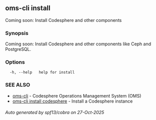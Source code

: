 ## oms-cli install

Coming soon: Install Codesphere and other components

### Synopsis

Coming soon: Install Codesphere and other components like Ceph and PostgreSQL.

### Options

```
  -h, --help   help for install
```

### SEE ALSO

* [oms-cli](oms-cli.md)	 - Codesphere Operations Management System (OMS)
* [oms-cli install codesphere](oms-cli_install_codesphere.md)	 - Install a Codesphere instance

###### Auto generated by spf13/cobra on 27-Oct-2025
